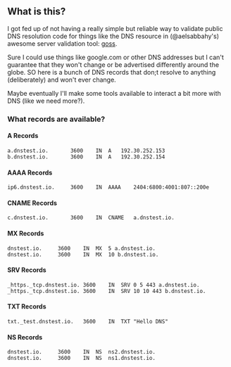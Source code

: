## What is this?
I got fed up of not having a really simple but reliable way to validate public DNS resolution code for things like the DNS resource in (@aelsabbahy's) awesome server validation tool: [goss](https://goss.rocks).

Sure I could use things like google.com or other DNS addresses but I can't guarantee that they won't change or be advertised differently around the globe. SO here is a bunch of DNS records that don;t resolve to anything (deliberately) and won't ever change.

Maybe eventually I'll make some tools available to interact a bit more with DNS (like we need more?).

### What records are available?

#### A Records
```
a.dnstest.io.		3600	IN	A	192.30.252.153
b.dnstest.io.		3600	IN	A	192.30.252.154
```

#### AAAA Records
```
ip6.dnstest.io.		3600	IN	AAAA	2404:6800:4001:807::200e
```

#### CNAME Records
```
c.dnstest.io.		3600	IN	CNAME	a.dnstest.io.
```

#### MX Records
```
dnstest.io.		3600	IN	MX	5 a.dnstest.io.
dnstest.io.		3600	IN	MX	10 b.dnstest.io.
```

#### SRV Records
```
_https._tcp.dnstest.io.	3600	IN	SRV	0 5 443 a.dnstest.io.
_https._tcp.dnstest.io.	3600	IN	SRV	10 10 443 b.dnstest.io.
```

#### TXT Records
```
txt._test.dnstest.io.	3600	IN	TXT	"Hello DNS"
```

#### NS Records
```
dnstest.io.		3600	IN	NS	ns2.dnstest.io.
dnstest.io.		3600	IN	NS	ns1.dnstest.io.
```
